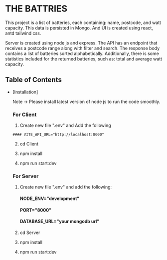 # THE BATTRIES

This project is a list of batteries, each containing: name, postcode, and watt capacity. 
This data is persisted in Mongo. And UI is created using react, antd tailwind css.

Server is created using node js and express. The API has an endpoint that receives a 
postcode range along with filter and search. The response body contains a list of 
batteries sorted alphabetically. Additionally, there is some statistics included for 
the returned batteries, such as: total and average watt capacity.

## Table of Contents

- [Installation]

  Note -> Please install latest version of node js to run the code smoothly.
  
  ### For Client 
  
    1) Create new file ".env" and Add the following

      #### VITE_API_URL="http://localhost:8000"

    2) cd Client
    
    3) npm install
    
    4) npm run start:dev

  ### For Server

    1) Create new file ".env" and add the following:

        #### NODE_ENV="development"
        #### PORT="8000"
        #### DATABASE_URL="your mongodb url"

    2) cd Server
    
    3) npm install
    
    4) npm run start:dev
